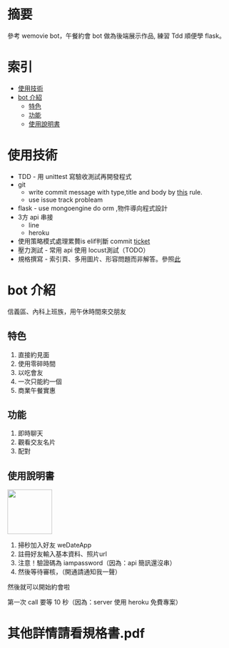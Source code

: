 # 摘要

參考 wemovie bot，午餐約會 bot 做為後端展示作品,  練習 Tdd 順便學 flask。

# 索引

* [使用技術](#a)
* [bot 介紹](#b)
  * [特色](#b1)
  * [功能](#b2)
  * [使用說明書](#b3)

<h1 id="a">使用技術</h1>

- TDD - 用 unittest 寫驗收測試再開發程式
- git 
  - write commit message with type,title and body by [this](https://wadehuanglearning.blogspot.com/2019/05/commit-commit-commit-why-what-commit.html) rule.
  - use issue track probleam
- flask - use mongoengine do orm ,物件導向程式設計
- 3方 api 串接
  - line
  - heroku
- 使用策略模式處理累贅is elif判斷 commit [ticket](https://github.com/d5269357812/weLunch/commit/fb2677aeab5f84953f345599be7a5d0839199aa0)
- 壓力測試 - 常用 api 使用 locust測試（TODO）
- 規格撰寫 - 索引頁、多用圖片、形容問題而非解答。參照[此](https://stackoverflow.com/questions/379371/what-makes-a-good-spec)

<h1 id="b">bot 介紹</h1>

信義區、內科上班族，用午休時間來交朋友

<h2 id="b1">特色</h2>

1. 直接約見面
2. 使用零碎時間
3. 以吃會友
4. 一次只能約一個
5. 商業午餐實惠

<h2 id="b2">功能</h2>

1. 即時聊天
2. 觀看交友名片
3. 配對

<h2 id="b3">使用說明書</h2>

<img src="https://i.imgur.com/OBkbD0J.png" width="100" height="100">

1. 掃秒加入好友 weDateApp
2. 註冊好友輸入基本資料、照片url 
3. 注意！驗證碼為 iampassword（因為：api 簡訊還沒串）
4. 然後等待審核，（開通請通知我一聲）

然後就可以開始約會啦

第一次 call 要等 10 秒（因為：server 使用 heroku 免費專案）

# 其他詳情請看規格書.pdf

